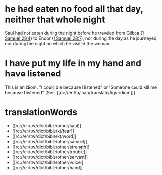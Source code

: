 # he had eaten no food all that day, neither that whole night

Saul had not eaten during the night before he traveled from Gilboa ([1 Samuel 28:4](./03.md)) to Endor ([1 Samuel 28:7](./05.md)), nor during the day as he journeyed, nor during the night on which he visited the woman.

# I have put my life in my hand and have listened

This is an idiom. "I could die because I listened" or "Someone could kill me because I listened" (See: [[rc://en/ta/man/translate/figs-idiom]])

# translationWords

* [[rc://en/tw/dict/bible/other/saul]]
* [[rc://en/tw/dict/bible/kt/fear]]
* [[rc://en/tw/dict/bible/kt/word]]
* [[rc://en/tw/dict/bible/other/samuel]]
* [[rc://en/tw/dict/bible/other/strength]]
* [[rc://en/tw/dict/bible/other/trouble]]
* [[rc://en/tw/dict/bible/other/servant]]
* [[rc://en/tw/dict/bible/other/voice]]
* [[rc://en/tw/dict/bible/other/hand]]